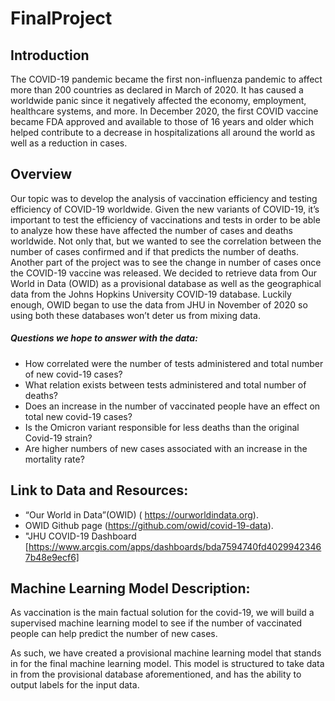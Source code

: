 # FinalProject

## Introduction

The COVID-19 pandemic became the first non-influenza pandemic to affect more than 200 countries as declared in March of 2020. It has caused a worldwide panic since it negatively affected the economy, employment, healthcare systems, and more. In December 2020, the first COVID vaccine became FDA approved and available to those of 16 years and older which helped contribute to a decrease in hospitalizations all around the world as well as a reduction in cases.

## Overview

Our topic was to develop the analysis of vaccination efficiency and testing efficiency of COVID-19 worldwide. Given the new variants of COVID-19, it’s important to test the efficiency of vaccinations and tests in order to be able to analyze how these have affected the number of cases and deaths worldwide. Not only that, but we wanted to see the correlation between the number of cases confirmed and if that predicts the number of deaths. Another part of the project was to see the change in number of cases once the COVID-19 vaccine was released.
We decided to retrieve data from Our World in Data (OWID) as a provisional database as well as the geographical data from the Johns Hopkins University COVID-19 database. Luckily enough, OWID began to use the data from JHU in November of 2020 so using both these databases won’t deter us from mixing data.

##### Questions we hope to answer with the data:
 
* How correlated were the number of tests administered and total number of new covid-19 cases?
* What relation exists between tests administered and total number of deaths?
* Does an increase in the number of vaccinated people have an effect on total new covid-19 cases?
* Is the Omicron variant responsible for less deaths than the original Covid-19 strain?
* Are higher numbers of new cases associated with an increase in the mortality rate?

## Link to Data and Resources:

* “Our World in Data”(OWID) ( https://ourworldindata.org). 
* OWID Github page (https://github.com/owid/covid-19-data).
* "JHU COVID-19 Dashboard [https://www.arcgis.com/apps/dashboards/bda7594740fd40299423467b48e9ecf6]


## Machine Learning Model Description:

As vaccination is the main factual solution for the covid-19, we will build a supervised machine learning model to see if the number of vaccinated people can help predict the number of new cases.

As such, we have created a provisional machine learning model that stands in for the final machine learning model. This model is structured to take data in from the provisional database aforementioned, and has the ability to output labels for the input data. 
